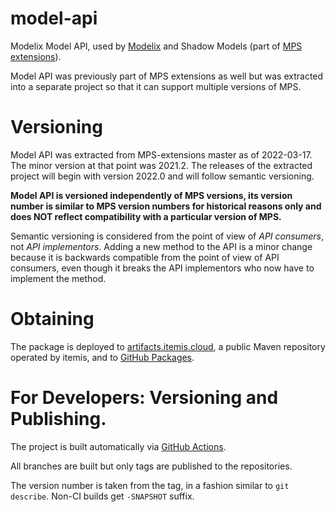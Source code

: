 # model-api

Modelix Model API, used by [Modelix](https://github.com/modelix/modelix) and Shadow Models (part
of [MPS extensions](https://github.com/JetBrains/MPS-extensions)).

Model API was previously part of MPS extensions as well but was extracted into a separate project so that it can support
multiple versions of MPS.

# Versioning

Model API was extracted from MPS-extensions master as of 2022-03-17. The minor version at that point was 2021.2.
The releases of the extracted project will begin with version 2022.0 and will follow semantic versioning.

**Model API is versioned independently of MPS versions, its version number is similar to MPS version numbers for
historical reasons only and does NOT reflect compatibility with a particular version of MPS.**

Semantic versioning is considered from the point of view of _API consumers_, not _API implementors_. Adding a new method
to the API is a minor change because it is backwards compatible from the point of view of API consumers, even though it
breaks the API implementors who now have to implement the method.

# Obtaining

The package is deployed to [artifacts.itemis.cloud](https://artifacts.itemis.cloud), a public Maven repository operated
by itemis, and to [GitHub Packages](https://github.com/modelix/model-api/packages).

# For Developers: Versioning and Publishing.

The project is built automatically via [GitHub Actions](https://github.com/modelix/model-api/actions).

All branches are built but only tags are published to the repositories.

The version number is taken from the tag, in a fashion similar to `git describe`. Non-CI builds get `-SNAPSHOT` suffix.
